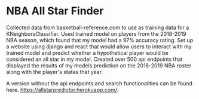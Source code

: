 # NBA All Star Finder

Collected data from basketball-reference.com to use as training data for a KNeighborsClassifier. Used trained model on players from the 2018-2019 NBA season, which found that my model had a 97% accuracy rating. Set up a website using django and react that would allow users to interact with my trained model and predict whether a hypothetical player would be considered an all star in my model. Created over 500 api endpoints that displayed the results of my models prediction on the 2018-2019 NBA roster along with the player's statas that year.

A version without the api endpoints and search functionalities can be found here. https://allstarpredictor.herokuapp.com/.
